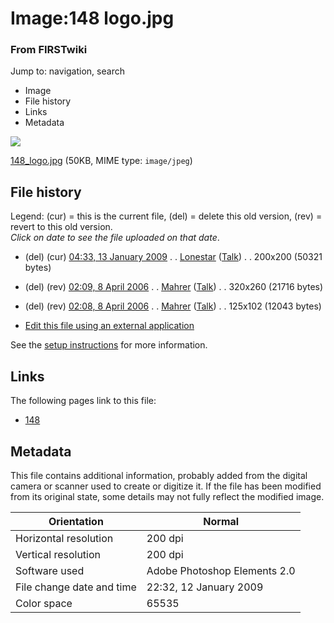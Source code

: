 

# Image:148 logo.jpg

### From FIRSTwiki

Jump to: navigation, search

  * Image
  * File history
  * Links
  * Metadata

![](/media/2/2b/148_logo.jpg)

[148_logo.jpg](/media/2/2b/148_logo.jpg "148 logo.jpg" ) (50KB, MIME type:
`image/jpeg`)

## File history

Legend: (cur) = this is the current file, (del) = delete this old version,
(rev) = revert to this old version.  
_Click on date to see the file uploaded on that date_.

  * (del) (cur) [04:33, 13 January 2009](/media/2/2b/148_logo.jpg "/media/2/2b/148 logo.jpg" ) . . [Lonestar](/index.php?title=User:Lonestar&action=edit "User:Lonestar" ) ([Talk](/index.php?title=User_talk:Lonestar&action=edit "User talk:Lonestar" )) . . 200x200 (50321 bytes)
  * (del) (rev) [02:09, 8 April 2006](/media/archive/2/2b/20090113043326%21148_logo.jpg "/media/archive/2/2b/20090113043326!148 logo.jpg" ) . . [Mahrer](/index.php?title=User:Mahrer&action=edit "User:Mahrer" ) ([Talk](/index.php?title=User_talk:Mahrer&action=edit "User talk:Mahrer" )) . . 320x260 (21716 bytes)
  * (del) (rev) [02:08, 8 April 2006](/media/archive/2/2b/20060408020939%21148_logo.jpg "/media/archive/2/2b/20060408020939!148 logo.jpg" ) . . [Mahrer](/index.php?title=User:Mahrer&action=edit "User:Mahrer" ) ([Talk](/index.php?title=User_talk:Mahrer&action=edit "User talk:Mahrer" )) . . 125x102 (12043 bytes)
  

  * [Edit this file using an external application](/index.php?title=Image:148_logo.jpg&action=edit&externaledit=true&mode=file "Image:148 logo.jpg" )

See the [setup
instructions](http://meta.wikimedia.org/wiki/Help:External_editors
"http://meta.wikimedia.org/wiki/Help:External_editors" ) for more information.

## Links

The following pages link to this file:

  * [148](/index.php/148 "148" )

## Metadata

This file contains additional information, probably added from the digital
camera or scanner used to create or digitize it. If the file has been modified
from its original state, some details may not fully reflect the modified
image.

Orientation |  Normal  
---|---  
Horizontal resolution |  200 dpi  
Vertical resolution |  200 dpi  
Software used |  Adobe Photoshop Elements 2.0  
File change date and time |  22:32, 12 January 2009  
Color space |  65535  
  
